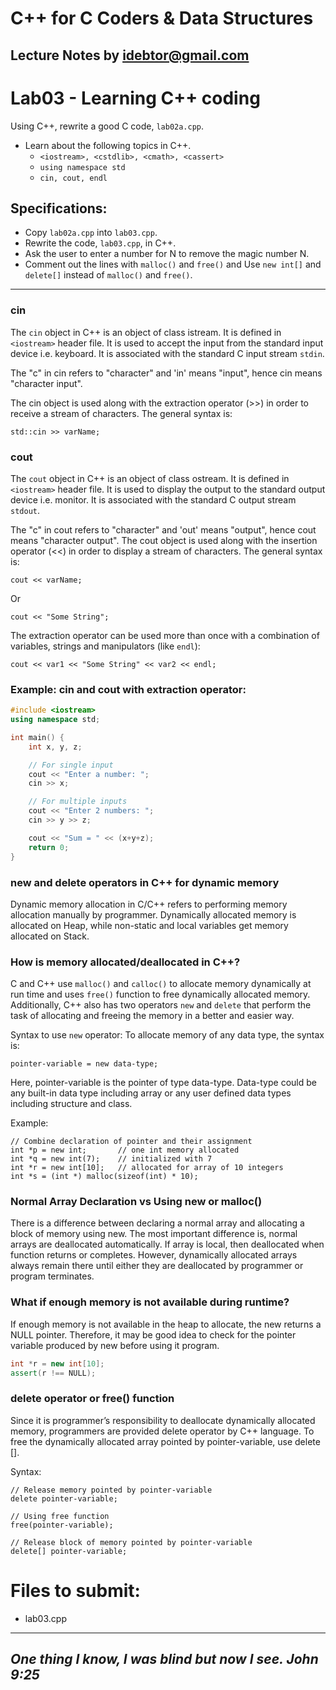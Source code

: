 # C++ for C Coders & Data Structures
Lecture Notes by idebtor@gmail.com
-------------------
# Lab03 - Learning C++ coding
Using C++, rewrite a good C code, `lab02a.cpp`.

- Learn about the following topics in C++.
  - `<iostream>, <cstdlib>, <cmath>, <cassert>`
  - `using namespace std`
  - `cin, cout, endl`

## Specifications:
- Copy `lab02a.cpp` into `lab03.cpp`.
- Rewrite the code, `lab03.cpp`, in C++.
- Ask the user to enter a number for N to remove the magic number N.
- Comment out the lines with `malloc()` and `free()` and Use `new int[]` and `delete[]` instead of `malloc()` and `free()`.

-------------------------------------
### cin
The `cin` object in C++ is an object of class istream. It is defined in `<iostream>` header file. It is used to accept the input from the standard input device i.e. keyboard. It is associated with the standard C input stream `stdin`.

The "c" in cin refers to "character" and 'in' means "input", hence cin means "character input".

The cin object is used along with the extraction operator (>>) in order to receive a stream of characters. The general syntax is:

```
std::cin >> varName;
```
### cout
The `cout` object in C++ is an object of class ostream. It is defined in `<iostream>` header file. It is used to display the output to the standard output device i.e. monitor. It is associated with the standard C output stream `stdout`.

The "c" in cout refers to "character" and 'out' means "output", hence cout means "character output". The cout object is used along with the insertion operator (<<) in order to display a stream of characters. The general syntax is:
```
cout << varName;
```
Or
```
cout << "Some String";
```
The extraction operator can be used more than once with a combination of variables, strings and manipulators (like `endl`):

```
cout << var1 << "Some String" << var2 << endl;
```

### Example: cin and cout with extraction operator:
```C++
#include <iostream>
using namespace std;

int main() {
	int x, y, z;

	// For single input
	cout << "Enter a number: ";
	cin >> x;

	// For multiple inputs
	cout << "Enter 2 numbers: ";
	cin >> y >> z;

	cout << "Sum = " << (x+y+z);
	return 0;
}
```

### new and delete operators in C++ for dynamic memory
Dynamic memory allocation in C/C++ refers to performing memory allocation manually by programmer. Dynamically allocated memory is allocated on Heap, while non-static and local variables get memory allocated on Stack.

### How is memory allocated/deallocated in C++?
C and C++ use `malloc()` and `calloc()` to allocate memory dynamically at run time and uses `free()` function to free dynamically allocated memory.  Additionally, C++ also has two operators `new` and `delete` that perform the task of allocating and freeing the memory in a better and easier way.

Syntax to use `new` operator: To allocate memory of any data type, the syntax is:
```
pointer-variable = new data-type;
```
Here, pointer-variable is the pointer of type data-type. Data-type could be any built-in data type including array or any user defined data types including structure and class.

Example:
```
// Combine declaration of pointer and their assignment
int *p = new int;       // one int memory allocated
int *q = new int(7);    // initialized with 7
int *r = new int[10];   // allocated for array of 10 integers
int *s = (int *) malloc(sizeof(int) * 10);
```

### Normal Array Declaration vs Using new or malloc()

There is a difference between declaring a normal array and allocating a block of memory using new. The most important difference is, normal arrays are deallocated automatically. If array is local, then deallocated when function returns or completes. However, dynamically allocated arrays always remain there until either they are deallocated by programmer or program terminates.

### What if enough memory is not available during runtime?
If enough memory is not available in the heap to allocate, the new returns a NULL pointer. Therefore, it may be good idea to check for the pointer variable produced by new before using it program.

```C++
int *r = new int[10];
assert(r !== NULL);
```

### delete operator or free() function
Since it is programmer’s responsibility to deallocate dynamically allocated memory, programmers are provided delete operator by C++ language. To free the dynamically allocated array pointed by pointer-variable, use delete [].

Syntax:

```
// Release memory pointed by pointer-variable
delete pointer-variable;

// Using free function
free(pointer-variable);

// Release block of memory pointed by pointer-variable
delete[] pointer-variable;  
```

# Files to submit:
  - lab03.cpp
----------------------------
_One thing I know, I was blind but now I see. John 9:25_
----------------------------
